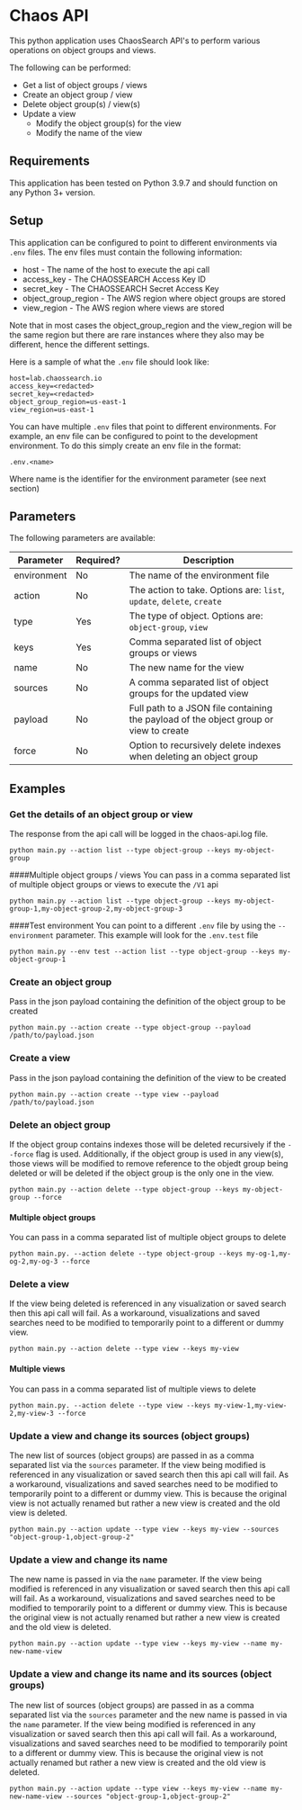 # Chaos API

This python application uses ChaosSearch API's to perform various operations on object groups and views.

The following can be performed:
- Get a list of object groups / views
- Create an object group / view
- Delete object group(s) / view(s)
- Update a view
    - Modify the object group(s) for the view
    - Modify the name of the view

## Requirements

This application has been tested on Python 3.9.7 and should function on any Python 3+ version. 

## Setup 

This application can be configured to point to different environments via `.env` files. The env files must contain the following information:
- host - The name of the host to execute the api call
- access_key - The CHAOSSEARCH Access Key ID
- secret_key - The CHAOSSEARCH Secret Access Key
- object_group_region - The AWS region where object groups are stored
- view_region - The AWS region where views are stored

Note that in most cases the object_group_region and the view_region will be the same region but there are rare instances where they also may be different, hence the different settings.

Here is a sample of what the `.env` file should look like:
```buildoutcfg
host=lab.chaossearch.io
access_key=<redacted>
secret_key=<redacted>
object_group_region=us-east-1
view_region=us-east-1
```
You can have multiple `.env` files that point to different environments. For example, an env file can be configured to point to the development environment. To do this simply create an env file in the format:
```commandline
.env.<name>
```
Where name is the identifier for the environment parameter (see next section)
## Parameters

The following parameters are available:

| Parameter | Required? | Description |
|-----------|-----------|-------------|
| environment | No | The name of the environment file |
| action | No | The action to take. Options are: `list`, `update`, `delete`, `create` |
| type | Yes | The type of object. Options are: `object-group`, `view` |
| keys | Yes | Comma separated list of object groups or views |
| name | No | The new name for the view |
| sources | No | A comma separated list of object groups for the updated view |
| payload | No | Full path to a JSON file containing the payload of the object group or view to create |
| force | No | Option to recursively delete indexes when deleting an object group |

## Examples

### Get the details of an object group or view
The response from the api call will be logged in the chaos-api.log file.
```commandline
python main.py --action list --type object-group --keys my-object-group
```
####Multiple object groups / views
You can pass in a comma separated list of multiple object groups or views to execute the `/V1` api 
```commandline
python main.py --action list --type object-group --keys my-object-group-1,my-object-group-2,my-object-group-3
```
####Test environment
You can point to a different `.env` file by using the `--environment` parameter. This example will look for the `.env.test` file
```commandline
python main.py --env test --action list --type object-group --keys my-object-group-1
```
### Create an object group
Pass in the json payload containing the definition of the object group to be created
```commandline
python main.py --action create --type object-group --payload /path/to/payload.json
```
### Create a view
Pass in the json payload containing the definition of the view to be created
```commandline
python main.py --action create --type view --payload /path/to/payload.json
```
### Delete an object group
If the object group contains indexes those will be deleted recursively if the `--force` flag is used. Additionally, if the object group is used in any view(s), those views will be modified to remove reference to the objedt group being deleted or will be deleted if the object group is the only one in the view.
```commandline
python main.py --action delete --type object-group --keys my-object-group --force
```
#### Multiple object groups
You can pass in a comma separated list of multiple object groups to delete
```commandline
python main.py. --action delete --type object-group --keys my-og-1,my-og-2,my-og-3 --force 
```
### Delete a view
If the view being deleted is referenced in any visualization or saved search then this api call will fail. As a workaround, visualizations and saved searches need to be modified to temporarily point to a different or dummy view.
```commandline
python main.py --action delete --type view --keys my-view
```
#### Multiple views
You can pass in a comma separated list of multiple views to delete
```commandline
python main.py. --action delete --type view --keys my-view-1,my-view-2,my-view-3 --force 
```
### Update a view and change its sources (object groups)
The new list of sources (object groups) are passed in as a comma separated list via the `sources` parameter. If the view being modified is referenced in any visualization or saved search then this api call will fail. As a workaround, visualizations and saved searches need to be modified to temporarily point to a different or dummy view. This is because the original view is not actually renamed but rather a new view is created and the old view is deleted.
```commandline
python main.py --action update --type view --keys my-view --sources "object-group-1,object-group-2"
```
### Update a view and change its name
The new name is passed in via the `name` parameter. If the view being modified is referenced in any visualization or saved search then this api call will fail. As a workaround, visualizations and saved searches need to be modified to temporarily point to a different or dummy view. This is because the original view is not actually renamed but rather a new view is created and the old view is deleted.
```commandline
python main.py --action update --type view --keys my-view --name my-new-name-view
```
### Update a view and change its name and its sources (object groups)
The new list of sources (object groups) are passed in as a comma separated list via the `sources` parameter and the new name is passed in via the `name` parameter. If the view being modified is referenced in any visualization or saved search then this api call will fail. As a workaround, visualizations and saved searches need to be modified to temporarily point to a different or dummy view. This is because the original view is not actually renamed but rather a new view is created and the old view is deleted.
```commandline
python main.py --action update --type view --keys my-view --name my-new-name-view --sources "object-group-1,object-group-2"
```
